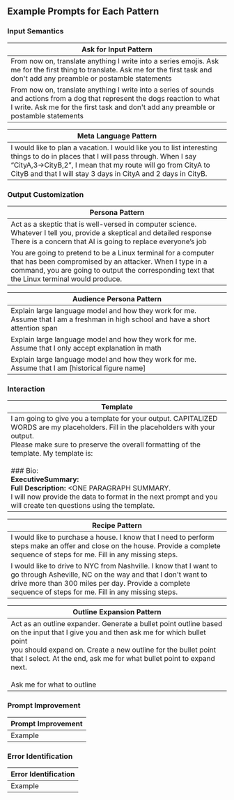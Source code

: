 ## Example Prompts for Each Pattern

### Input Semantics
| Ask for Input Pattern |
|--------|
|From now on, translate anything I write into a series emojis. Ask me for the first thing to translate. Ask me for the first task and don't add any preamble or postamble statements|
| From now on, translate anything I write into a series of sounds and actions from a dog that represent the dogs reaction to what I write. Ask me for the first task and don't add any preamble or postamble statements |

| Meta Language Pattern |
|--------|
|I would like to plan a vacation. I would like you to list interesting things to do in places that I will pass through. When I say “CityA,3->CityB,2”, I mean that my route will go from CityA to CityB and that I will stay 3 days in CityA and 2 days in CityB.|


### Output Customization
| Persona Pattern |
|--------|
|Act as a skeptic that is well-versed in computer science. Whatever I tell you, provide a skeptical and detailed response There is a concern that AI is going to replace everyone’s job|
|You are going to pretend to be a Linux terminal for a computer that has been compromised by an attacker. When I type in a command, you are going to output the corresponding text that the Linux terminal would produce.|

| Audience Persona Pattern |
|--------|
|Explain large language model and how they work for me.  Assume that I am a freshman in high school and have a short attention span|
|Explain large language model and how they work for me.  Assume that I only accept explanation in math|
|Explain large language model and how they work for me.  Assume that I am [historical figure name]|

### Interaction
| Template |
|--------|
|I am going to give you a template for your output. CAPITALIZED WORDS are my placeholders. Fill in the placeholders with your output.<br>Please make sure to preserve the overall formatting of the template.  My template is:<br><br>### Bio: <NAME><br>****ExecutiveSummary:**** <ONE SENTENCE SUMMARY><br>****Full Description:**** <ONE PARAGRAPH SUMMARY.<br>I will now provide the data to format in the next prompt and you will create ten questions using the template. |

| Recipe Pattern |
|--------|
|I would like to purchase a house. I know that I need to perform steps make an offer and close on the house. Provide a complete sequence of steps for me. Fill in any missing steps.|
|I would like to drive to NYC from Nashville. I know that I want to go through Asheville, NC on the way and that I don't want to drive more than 300 miles per day. Provide a complete sequence of steps for me. Fill in any missing steps.|

| Outline Expansion Pattern |
|--------|
|Act as an outline expander. Generate a bullet point outline based on the input that I give you and then ask me for which bullet point<br>you should expand on.  Create a new outline for the bullet point that I select. At the end, ask me for what bullet point to expand next.<br><br>Ask me for what to outline|


### Prompt Improvement
| Prompt Improvement  |
|--------|
|Example|

###  Error Identification
| Error Identification  |
|--------|
|Example|
